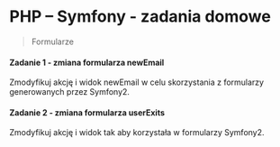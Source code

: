 # PHP &ndash; Symfony - zadania domowe
> Formularze

#### Zadanie 1 - zmiana formularza newEmail
Zmodyfikuj akcję i widok newEmail w celu skorzystania z formularzy generowanych przez Symfony2.


#### Zadanie 2 - zmiana formularza userExits
Zmodyfikuj akcję i widok tak aby korzystała w formularzy Symfony2.